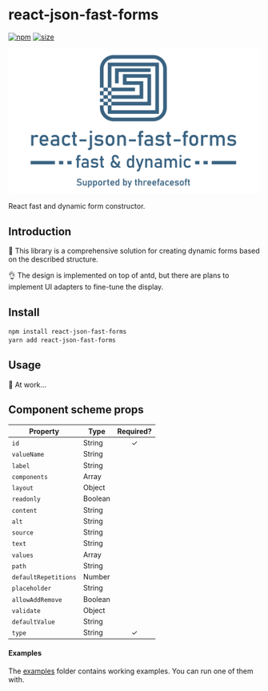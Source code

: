 # react-json-fast-forms
[![npm](https://img.shields.io/npm/v/react-json-fast-forms)](https://www.npmjs.com/package/react-hooks-worker)
[![size](https://img.shields.io/bundlephobia/minzip/react-json-fast-forms)](https://bundlephobia.com/result?p=react-json-fast-forms)

![react-json-fast-forms](media/react-json-fast-forms.png)

React fast and dynamic form constructor.

## Introduction

🚀 This library is a comprehensive solution for creating dynamic forms based on the described structure.

👌 The design is implemented on top of antd, but there are plans to implement UI adapters to fine-tune the display.

## Install

```bash
npm install react-json-fast-forms
yarn add react-json-fast-forms
```
## Usage

🔧 At work...

## Component scheme props

| Property                  | Type        | Required? | 
|---------------------------|-------------|:---------:|
| `id`                      | String      |     ✓     |
| `valueName`               | String      |           |
| `label`                   | String      |           |
| `components`              | Array       |           |
| `layout`                  | Object      |           |
| `readonly`                | Boolean     |           |
| `content`                 | String      |           |
| `alt`                     | String      |           |
| `source`                  | String      |           |
| `text`                    | String      |           |
| `values`                  | Array       |           |
| `path`                    | String      |           |
| `defaultRepetitions`      | Number      |           |
| `placeholder`             | String      |           |
| `allowAddRemove`          | Boolean     |           |
| `validate`                | Object      |           |
| `defaultValue`            | String      |           |
| `type`                    | String      |     ✓     |

#### Examples

The [examples](examples) folder contains working examples.
You can run one of them with.